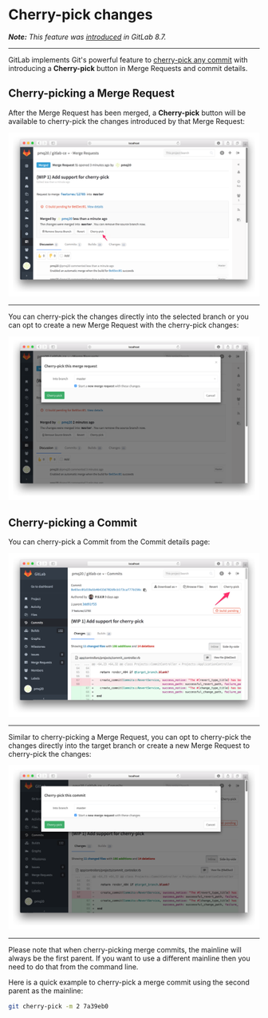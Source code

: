# Cherry-pick changes

_**Note:** This feature was [introduced][ce-3514] in GitLab 8.7._

---

GitLab implements Git's powerful feature to [cherry-pick any commit][git-cherry-pick]
with introducing a **Cherry-pick** button in Merge Requests and commit details.

## Cherry-picking a Merge Request

After the Merge Request has been merged, a **Cherry-pick** button will be available
to cherry-pick the changes introduced by that Merge Request:

![Cherry-pick Merge Request](img/cherry_pick_changes_mr.png)

---

You can cherry-pick the changes directly into the selected branch or you can opt to
create a new Merge Request with the cherry-pick changes:

![Cherry-pick Merge Request modal](img/cherry_pick_changes_mr_modal.png)

## Cherry-picking a Commit

You can cherry-pick a Commit from the Commit details page:

![Cherry-pick commit](img/cherry_pick_changes_commit.png)

---

Similar to cherry-picking a Merge Request, you can opt to cherry-pick the changes
directly into the target branch or create a new Merge Request to cherry-pick the
changes:

![Cherry-pick commit modal](img/cherry_pick_changes_commit_modal.png)

---

Please note that when cherry-picking merge commits, the mainline will always be the
first parent. If you want to use a different mainline then you need to do that
from the command line.

Here is a quick example to cherry-pick a merge commit using the second parent as the
mainline:

```bash
git cherry-pick -m 2 7a39eb0
```

[ce-3514]: https://gitlab.com/gitlab-org/gitlab-ce/merge_requests/3514 "Cherry-pick button Merge Request"
[git-cherry-pick]: https://git-scm.com/docs/git-cherry-pick "Git cherry-pick documentation"
